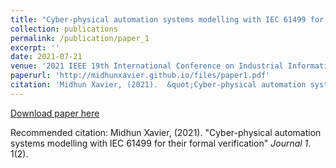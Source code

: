 ```yaml
---
title: "Cyber-physical automation systems modelling with IEC 61499 for their formal verification"
collection: publications
permalink: /publication/paper_1
excerpt: ''
date: 2021-07-21
venue: '2021 IEEE 19th International Conference on Industrial Informatics (INDIN)'
paperurl: 'http://midhunxavier.github.io/files/paper1.pdf'
citation: 'Midhun Xavier, (2021).  &quot;Cyber-physical automation systems modelling with IEC 61499 for their formal verification.&quot; <i>Journal 1</i>. 1(2).'
---
```


[Download paper here](http://midhunxavier.github.io/files/paper1.pdf)

Recommended citation: Midhun Xavier, (2021). "Cyber-physical automation systems modelling with IEC 61499 for their formal verification" <i>Journal 1</i>. 1(2).
